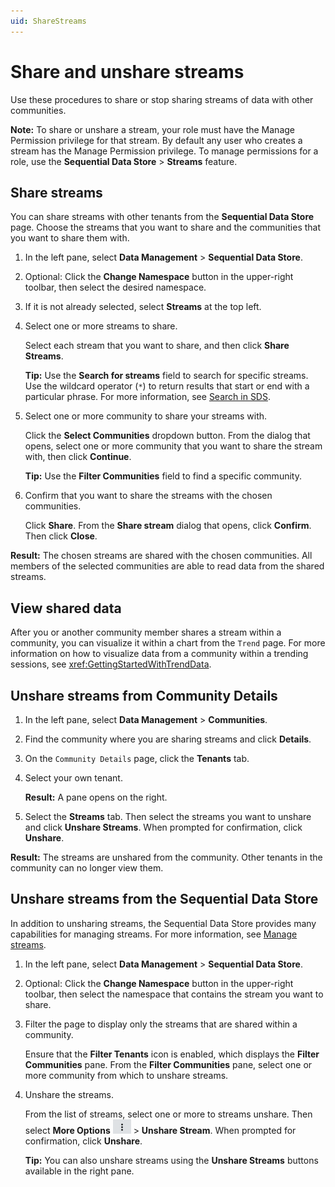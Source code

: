 ```yaml
---
uid: ShareStreams
---
```


# Share and unshare streams

Use these procedures to share or stop sharing streams of data with other communities.

**Note:** To share or unshare a stream, your role must have the Manage Permission privilege for that stream. By default any user who creates a stream has the Manage Permission privilege. To manage permissions for a role, use the **Sequential Data Store** > **Streams** feature.

## Share streams

You can share streams with other tenants from the **Sequential Data Store** page. Choose the streams that you want to share and the communities that you want to share them with.

1. In the left pane, select **Data Management** > **Sequential Data Store**.

1. Optional: Click the **Change Namespace** button in the upper-right toolbar, then select the desired namespace.

1. If it is not already selected, select **Streams** at the top left.

1. Select one or more streams to share.

    Select each stream that you want to share, and then click **Share Streams**.

    **Tip:** Use the **Search for streams** field to search for specific streams. Use the wildcard operator (`*`) to return results that start or end with a particular phrase. For more information, see [Search in SDS](xref:sdsSearching).

1. Select one or more community to share your streams with.

    Click the **Select Communities** dropdown button. From the dialog that opens, select one or more community that you want to share the stream with, then click **Continue**.

    **Tip:** Use the **Filter Communities** field to find a specific community.

1. Confirm that you want to share the streams with the chosen communities.

    Click **Share**. From the **Share stream** dialog that opens, click **Confirm**. Then click **Close**.

**Result:** The chosen streams are shared with the chosen communities. All members of the selected communities are able to read data from the shared streams.

## View shared data

After you or another community member shares a stream within a community, you can visualize it within a chart from the `Trend` page. For more information on how to visualize data from a community within a trending sessions, see <xref:GettingStartedWithTrendData>.

## Unshare streams from Community Details

1. In the left pane, select **Data Management** > **Communities**.

1. Find the community where you are sharing streams and click **Details**.

1. On the `Community Details` page, click the **Tenants** tab.

1. Select your own tenant.

   **Result:** A pane opens on the right.

1. Select the **Streams** tab. Then select the streams you want to unshare and click **Unshare Streams**. When prompted for confirmation, click **Unshare**.

**Result:** The streams are unshared from the community. Other tenants in the community can no longer view them.

## Unshare streams from the Sequential Data Store

In addition to unsharing streams, the Sequential Data Store provides many capabilities for managing streams. For more information, see [Manage streams](xref:manage-streams).

1. In the left pane, select **Data Management** > **Sequential Data Store**.

1. Optional: Click the **Change Namespace** button in the upper-right toolbar, then select the namespace that contains the stream you want to share.

1. Filter the page to display only the streams that are shared within a community.

    Ensure that the **Filter Tenants** icon is enabled, which displays the **Filter Communities** pane. From the **Filter Communities** pane, select one or more community from which to unshare streams.

1. Unshare the streams. 

    From the list of streams, select one or more to streams unshare. Then select **More Options** ![More Options](images/more-options.png "More Options") > **Unshare Stream**. When prompted for confirmation, click **Unshare**.

    **Tip:** You can also unshare streams using the **Unshare Streams** buttons available in the right pane.
